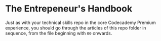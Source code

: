 # The Entrepeneur's Handbook

Just as with your technical skills repo in the core Codecademy Premium experience, you should go through the articles of this repo folder in sequence, from the file beginning with `00` onwards.
